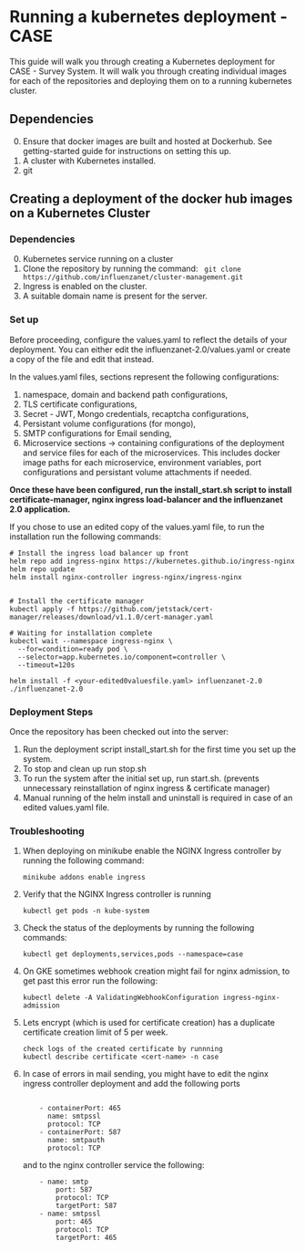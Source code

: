  
# Running a kubernetes deployment - CASE

This guide will walk you through creating a Kubernetes deployment for CASE - Survey System. It will walk you through creating individual images for each of the repositories and deploying them on to a running kubernetes cluster.

## Dependencies

0. Ensure that docker images are built and hosted at Dockerhub. See getting-started guide for instructions on setting this up.
1. A cluster with Kubernetes installed.
2. git

## **Creating a deployment of the docker hub images on a Kubernetes Cluster**

### Dependencies

0. Kubernetes service running on a cluster
1. Clone the repository by running the command: ``` git clone https://github.com/influenzanet/cluster-management.git```
2. Ingress is enabled on the cluster.
3. A suitable domain name is present for the server.
  
### Set up

Before proceeding, configure the values.yaml to reflect the details of your deployment. You can either edit the influenzanet-2.0/values.yaml or create a copy of the file and edit that instead.

In the values.yaml files, sections represent the following configurations:
1. namespace, domain and backend path configurations,
2. TLS certificate configurations,
3. Secret - JWT, Mongo credentials, recaptcha configurations,
4. Persistant volume configurations (for mongo), 
5. SMTP configurations for Email sending,
6. Microservice sections -> containing configurations of the deployment and service files for each of the microservices. This includes docker image paths for each microservice, environment variables, port configurations and persistant volume attachments if needed.

**Once these have been configured, run the install_start.sh script to install certificate-manager, nginx ingress load-balancer and the influenzanet 2.0 application.**

If you chose to use an edited copy of the values.yaml file, to run the installation run the following commands:
```
# Install the ingress load balancer up front
helm repo add ingress-nginx https://kubernetes.github.io/ingress-nginx
helm repo update
helm install nginx-controller ingress-nginx/ingress-nginx


# Install the certificate manager
kubectl apply -f https://github.com/jetstack/cert-manager/releases/download/v1.1.0/cert-manager.yaml

# Waiting for installation complete
kubectl wait --namespace ingress-nginx \
  --for=condition=ready pod \
  --selector=app.kubernetes.io/component=controller \
  --timeout=120s

helm install -f <your-edited0valuesfile.yaml> influenzanet-2.0 ./influenzanet-2.0
```

### Deployment Steps
Once the repository has been checked out into the server:
1. Run the deployment script install_start.sh for the first time you set up the system.
3. To stop and clean up run stop.sh
3. To run the system after the initial set up, run start.sh. (prevents unnecessary reinstallation of nginx ingress & certificate manager)
4. Manual running of the helm install and uninstall is required in case of an edited values.yaml file.

### Troubleshooting

1. When deploying on minikube enable the NGINX Ingress controller by running the following command:
	```
	minikube addons enable ingress
	```
2. Verify that the NGINX Ingress controller is running
	```
	kubectl get pods -n kube-system
	```
3. Check the status of the deployments by running the following commands:
	```
	kubectl get deployments,services,pods --namespace=case
	
	```
4. On GKE sometimes webhook creation might fail for nginx admission, to get past this error run the following:
	```
	kubectl delete -A ValidatingWebhookConfiguration ingress-nginx-admission
	```
5. Lets encrypt (which is used for certificate creation) has a duplicate certificate creation limit of 5 per week. 
	```
	check logs of the created certificate by runnning
	kubectl describe certificate <cert-name> -n case
	```
6. In case of errors in mail sending, you might have to edit the nginx ingress controller deployment and add the following ports
	```

        - containerPort: 465
          name: smtpssl
          protocol: TCP
        - containerPort: 587
          name: smtpauth
          protocol: TCP
	```

	and to the nginx controller service the following: 
	```
		- name: smtp
			port: 587
			protocol: TCP
			targetPort: 587
		- name: smtpssl
			port: 465
			protocol: TCP
			targetPort: 465
	```